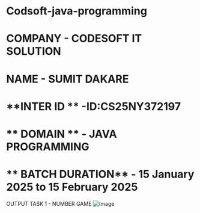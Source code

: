 # Codsoft-java-programming 

# **COMPANY** - CODESOFT IT SOLUTION

# **NAME** - SUMIT DAKARE

# **INTER ID ** -ID:CS25NY372197

# ** DOMAIN ** - JAVA PROGRAMMING

# ** BATCH DURATION** - 15 January 2025 to 15 February 2025


OUTPUT TASK 1 - NUMBER GAME 
![Image](https://github.com/user-attachments/assets/97dd8b7a-846d-4f1a-becf-64f15fb2c10b)
